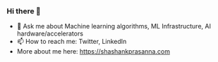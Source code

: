 ### Hi there 👋

- 💬 Ask me about Machine learning algorithms, ML Infrastructure, AI hardware/accelerators
- 📫 How to reach me: Twitter, LinkedIn
- More about me here: https://shashankprasanna.com
